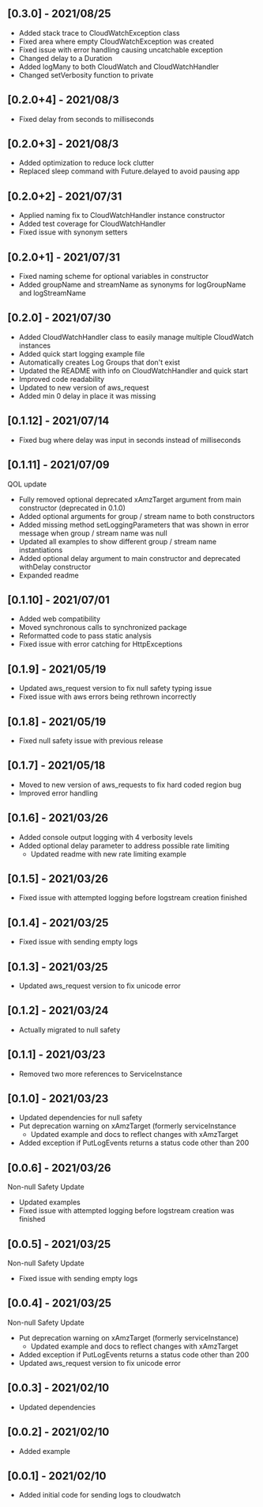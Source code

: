 ## [0.3.0] - 2021/08/25

* Added stack trace to CloudWatchException class  
* Fixed area where empty CloudWatchException was created  
* Fixed issue with error handling causing uncatchable exception  
* Changed delay to a Duration  
* Added logMany to both CloudWatch and CloudWatchHandler
* Changed setVerbosity function to private

## [0.2.0+4] - 2021/08/3

* Fixed delay from seconds to milliseconds

## [0.2.0+3] - 2021/08/3

* Added optimization to reduce lock clutter
* Replaced sleep command with Future.delayed to avoid pausing app

## [0.2.0+2] - 2021/07/31

* Applied naming fix to CloudWatchHandler instance constructor
* Added test coverage for CloudWatchHandler
* Fixed issue with synonym setters

## [0.2.0+1] - 2021/07/31

* Fixed naming scheme for optional variables in constructor
* Added groupName and streamName as synonyms for logGroupName and logStreamName

## [0.2.0] - 2021/07/30

* Added CloudWatchHandler class to easily manage multiple CloudWatch instances
* Added quick start logging example file
* Automatically creates Log Groups that don't exist
* Updated the README with info on CloudWatchHandler and quick start
* Improved code readability
* Updated to new version of aws_request
* Added min 0 delay in place it was missing

## [0.1.12] - 2021/07/14

* Fixed bug where delay was input in seconds instead of milliseconds

## [0.1.11] - 2021/07/09

QOL update

* Fully removed optional deprecated xAmzTarget argument from main constructor (deprecated in 0.1.0)
* Added optional arguments for group / stream name to both constructors
* Added missing method setLoggingParameters that was shown in error message when group / stream name was null
* Updated all examples to show different group / stream name instantiations
* Added optional delay argument to main constructor and deprecated withDelay constructor
* Expanded readme

## [0.1.10] - 2021/07/01

* Added web compatibility
* Moved synchronous calls to synchronized package
* Reformatted code to pass static analysis
* Fixed issue with error catching for HttpExceptions

## [0.1.9] - 2021/05/19

* Updated aws_request version to fix null safety typing issue
* Fixed issue with aws errors being rethrown incorrectly

## [0.1.8] - 2021/05/19

* Fixed null safety issue with previous release

## [0.1.7] - 2021/05/18

* Moved to new version of aws_requests to fix hard coded region bug
* Improved error handling

## [0.1.6] - 2021/03/26

* Added console output logging with 4 verbosity levels
* Added optional delay parameter to address possible rate limiting
    * Updated readme with new rate limiting example

## [0.1.5] - 2021/03/26

* Fixed issue with attempted logging before logstream creation finished

## [0.1.4] - 2021/03/25

* Fixed issue with sending empty logs

## [0.1.3] - 2021/03/25

* Updated aws_request version to fix unicode error

## [0.1.2] - 2021/03/24

* Actually migrated to null safety

## [0.1.1] - 2021/03/23

* Removed two more references to ServiceInstance

## [0.1.0] - 2021/03/23

* Updated dependencies for null safety
* Put deprecation warning on xAmzTarget (formerly serviceInstance
    * Updated example and docs to reflect changes with xAmzTarget
* Added exception if PutLogEvents returns a status code other than 200

## [0.0.6] - 2021/03/26

Non-null Safety Update

* Updated examples
* Fixed issue with attempted logging before logstream creation was finished

## [0.0.5] - 2021/03/25

Non-null Safety Update

* Fixed issue with sending empty logs

## [0.0.4] - 2021/03/25

Non-null Safety Update

* Put deprecation warning on xAmzTarget (formerly serviceInstance)
    * Updated example and docs to reflect changes with xAmzTarget
* Added exception if PutLogEvents returns a status code other than 200
* Updated aws_request version to fix unicode error

## [0.0.3] - 2021/02/10

* Updated dependencies

## [0.0.2] - 2021/02/10

* Added example

## [0.0.1] - 2021/02/10

* Added initial code for sending logs to cloudwatch